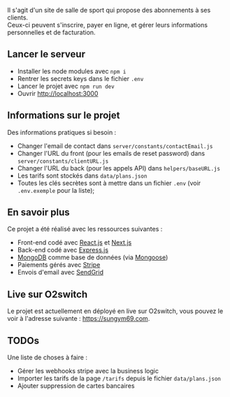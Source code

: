 Il s'agit d'un site de salle de sport qui propose des abonnements à ses clients.  
Ceux-ci peuvent s'inscrire, payer en ligne, et gérer leurs informations personnelles et de facturation.

## Lancer le serveur

- Installer les node modules avec `npm i`
- Rentrer les secrets keys dans le fichier `.env`
- Lancer le projet avec `npm run dev`
- Ouvrir [http://localhost:3000](http://localhost:3000)

## Informations sur le projet

Des informations pratiques si besoin :

- Changer l'email de contact dans `server/constants/contactEmail.js`
- Changer l'URL du front (pour les emails de reset password) dans `server/constants/clientURL.js`
- Changer l'URL du back (pour les appels API) dans `helpers/baseURL.js`
- Les tarifs sont stockés dans `data/plans.json`
- Toutes les clés secrètes sont à mettre dans un fichier `.env` (voir `.env.exemple` pour la liste);

## En savoir plus

Ce projet a été réalisé avec les ressources suivantes :

- Front-end codé avec [React.js](https://reactjs.org/) et [Next.js](https://nextjs.org/)
- Back-end codé avec [Express.js](https://expressjs.com/fr/)
- [MongoDB](https://www.mongodb.com/) comme base de données (via [Mongoose](https://mongoosejs.com/))
- Paiements gérés avec [Stripe](https://stripe.com/)
- Envois d'email avec [SendGrid](https://sendgrid.com/)

## Live sur O2switch

Le projet est actuellement en déployé en live sur O2switch, vous pouvez le voir à l'adresse suivante : https://sungym69.com.

## TODOs

Une liste de choses à faire :

- Gérer les webhooks stripe avec la business logic
- Importer les tarifs de la page `/tarifs` depuis le fichier `data/plans.json`
- Ajouter suppression de cartes bancaires

